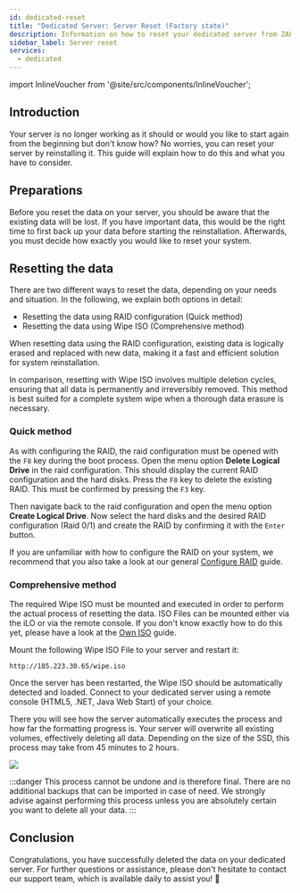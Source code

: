 ```yaml
---
id: dedicated-reset
title: "Dedicated Server: Server Reset (Factory state)"
description: Information on how to reset your dedicated server from ZAP-Hosting 
sidebar_label: Server reset
services:
  - dedicated
---
```


import InlineVoucher from '@site/src/components/InlineVoucher';

## Introduction

Your server is no longer working as it should or would you like to start again from the beginning but don't know how? No worries, you can reset your server by reinstalling it. This guide will explain how to do this and what you have to consider.

<InlineVoucher />



## Preparations

Before you reset the data on your server, you should be aware that the existing data will be lost. If you have important data, this would be the right time to first back up your data before starting the reinstallation. Afterwards, you must decide how exactly you would like to reset your system. 



## Resetting the data

There are two different ways to reset the data, depending on your needs and situation. In the following, we explain both options in detail:

- Resetting the data using RAID configuration (Quick method)
- Resetting the data using Wipe ISO (Comprehensive method)

When resetting data using the RAID configuration, existing data is logically erased and replaced with new data, making it a fast and efficient solution for system reinstallation.

In comparison, resetting with Wipe ISO involves multiple deletion cycles, ensuring that all data is permanently and irreversibly removed. This method is best suited for a complete system wipe when a thorough data erasure is necessary.



### Quick method

As with configuring the RAID, the raid configuration must be opened with the `F8` key during the boot process. Open the menu option **Delete Logical Drive** in the raid configuration. This should display the current RAID configuration and the hard disks. Press the `F8` key to delete the existing RAID. This must be confirmed by pressing the `F3` key. 

Then navigate back to the raid configuration and open the menu option **Create Logical Drive**. Now select the hard disks and the desired RAID configuration (Raid 0/1) and create the RAID by confirming it with the `Enter` button.

If you are unfamiliar with how to configure the RAID on your system, we recommend that you also take a look at our general [Configure RAID](dedicated-raid.md) guide. 



### Comprehensive method

The required Wipe ISO must be mounted and executed in order to perform the actual process of resetting the data. ISO Files can be mounted either via the iLO or via the remote console. If you don't know exactly how to do this yet, please have a look at the [Own ISO](http://localhost:3000/guides/docs/dedicated-iso) guide.

Mount the following Wipe ISO File to your server and restart it:


```
http://185.223.30.65/wipe.iso
```

Once the server has been restarted, the Wipe ISO should be automatically detected and loaded. Connect to your dedicated server using a remote console (HTML5, .NET, Java Web Start) of your choice.

There you will see how the server automatically executes the process and how far the formatting progress is. Your server will overwrite all existing volumes, effectively deleting all data. Depending on the size of the SSD, this process may take from 45 minutes to 2 hours.

![](https://screensaver01.zap-hosting.com/index.php/s/4nfaexaqiK78t6e/preview)



:::danger
This process cannot be undone and is therefore final. There are no additional backups that can be imported in case of need.
We strongly advise against performing this process unless you are absolutely certain you want to delete all your data.
:::



## Conclusion

Congratulations, you have successfully deleted the data on your dedicated server. For further questions or assistance, please don't hesitate to contact our support team, which is available daily to assist you! 🙂

<InlineVoucher />
